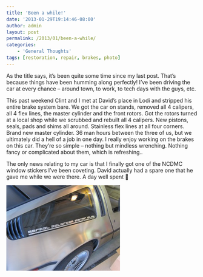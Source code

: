 ```yaml
---
title: 'Been a while!'
date: '2013-01-29T19:14:46-08:00'
author: admin
layout: post
permalink: /2013/01/been-a-while/
categories:
    - 'General Thoughts'
tags: [restoration, repair, brakes, photo]
---
```


As the title says, it’s been quite some time since my last post. That’s because things have been humming along perfectly! I’ve been driving the car at every chance – around town, to work, to tech days with the guys, etc.

This past weekend Clint and I met at David’s place in Lodi and stripped his entire brake system bare. We got the car on stands, removed all 4 calipers, all 4 flex lines, the master cylinder and the front rotors. Got the rotors turned at a local shop while we scrubbed and rebuilt all 4 calipers. New pistons, seals, pads and shims all around. Stainless flex lines at all four corners. Brand new master cylinder. 36 man hours between the three of us, but we ultimately did a hell of a job in one day. I really enjoy working on the brakes on this car. They’re so simple – nothing but mindless wrenching. Nothing fancy or complicated about them, which is refreshing..

The only news relating to my car is that I finally got one of the NCDMC window stickers I’ve been coveting. David actually had a spare one that he gave me while we were there. A day well spent 🙂

[![](/assets/images/2013/01/IMG_3700-300x225.jpg "IMG_3700")](/assets/images/2013/01/IMG_3700.jpg)